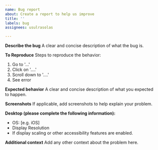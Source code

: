 ```yaml
---
name: Bug report
about: Create a report to help us improve
title: ''
labels: bug
assignees: usulrasolas

---
```


**Describe the bug**
A clear and concise description of what the bug is.

**To Reproduce**
Steps to reproduce the behavior:
1. Go to '...'
2. Click on '....'
3. Scroll down to '....'
4. See error

**Expected behavior**
A clear and concise description of what you expected to happen.

**Screenshots**
If applicable, add screenshots to help explain your problem.

**Desktop (please complete the following information):**
 - OS: [e.g. iOS]
- Display Resolution
- If display scaling or other accessibility features are enabled.

**Additional context**
Add any other context about the problem here.
